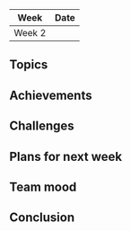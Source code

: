 
| Week | Date |
| --- | --- |
| Week 2 |  |

## Topics

## Achievements

## Challenges

## Plans for next week

## Team mood

## Conclusion